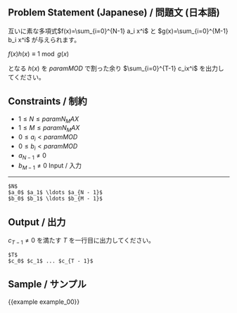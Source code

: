 Problem Statement (Japanese) / 問題文 (日本語)
---------

互いに素な多項式$f(x)=\sum_{i=0}^{N-1} a_i x^i$ と $g(x)=\sum_{i=0}^{M-1} b_i x^i$ が与えられます。

$f(x)h(x) \equiv 1 \bmod g(x)$

となる $h(x)$ を ${{param MOD}}$ で割った余り $\sum_{i=0}^{T-1} c_ix^i$ を出力してください。


Constraints / 制約
---------

- $1 \leq N \leq {{param N_MAX}}$
- $1 \leq M \leq {{param N_MAX}}$
- $0 \leq a_i < {{param MOD}}$
- $0 \leq b_i < {{param MOD}}$
- $a_{N-1} \neq 0$
- $b_{M-1} \neq 0$
Input / 入力
---------

```
$N$
$a_0$ $a_1$ \ldots $a_{N - 1}$
$b_0$ $b_1$ \ldots $b_{M - 1}$

```

Output / 出力
---------
$c_{T-1} \neq 0$ を満たす $T$ を一行目に出力してください。
```
$T$
$c_0$ $c_1$ ... $c_{T - 1}$
```

Sample / サンプル
---------

{{example example_00}}
